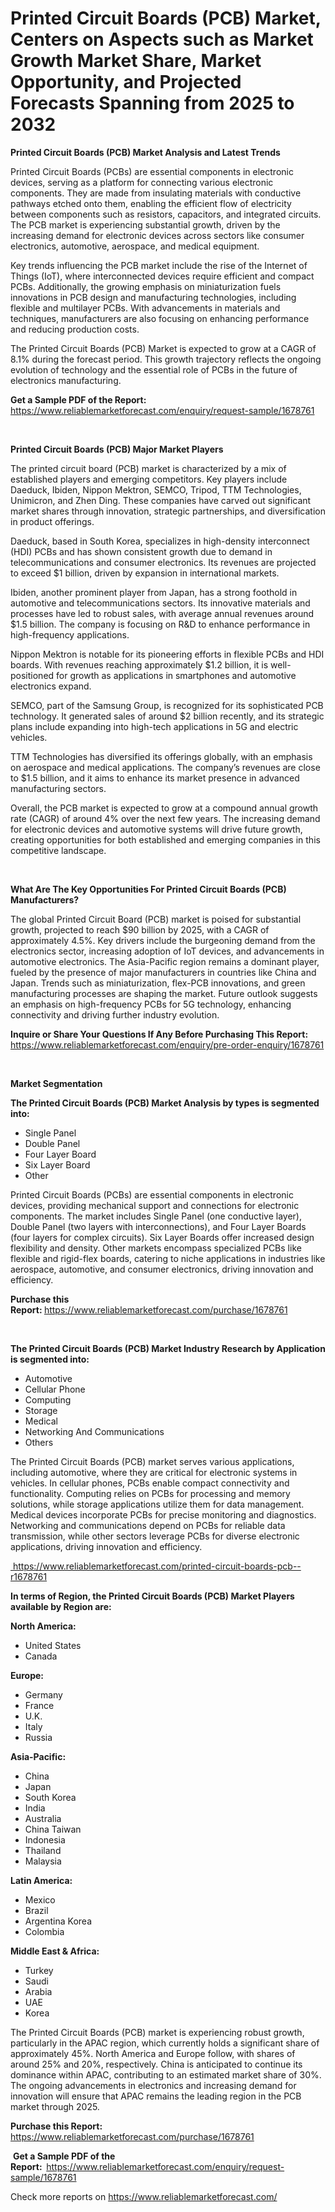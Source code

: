<p><h1>Printed Circuit Boards (PCB) Market, Centers on Aspects such as Market Growth Market Share, Market Opportunity, and Projected Forecasts Spanning from 2025 to 2032</h1></p><p><strong>Printed Circuit Boards (PCB) Market Analysis and Latest Trends</strong></p>
<p><p>Printed Circuit Boards (PCBs) are essential components in electronic devices, serving as a platform for connecting various electronic components. They are made from insulating materials with conductive pathways etched onto them, enabling the efficient flow of electricity between components such as resistors, capacitors, and integrated circuits. The PCB market is experiencing substantial growth, driven by the increasing demand for electronic devices across sectors like consumer electronics, automotive, aerospace, and medical equipment.</p><p>Key trends influencing the PCB market include the rise of the Internet of Things (IoT), where interconnected devices require efficient and compact PCBs. Additionally, the growing emphasis on miniaturization fuels innovations in PCB design and manufacturing technologies, including flexible and multilayer PCBs. With advancements in materials and techniques, manufacturers are also focusing on enhancing performance and reducing production costs.</p><p>The Printed Circuit Boards (PCB) Market is expected to grow at a CAGR of 8.1% during the forecast period. This growth trajectory reflects the ongoing evolution of technology and the essential role of PCBs in the future of electronics manufacturing.</p></p>
<p><strong>Get a Sample PDF of the Report:&nbsp;</strong> <a href="https://www.reliablemarketforecast.com/enquiry/request-sample/1678761?utm_campaign=3120&utm_medium=2&utm_source=Github&utm_content=ia&utm_term=24032025&utm_id=printed-circuit-boards-pcb">https://www.reliablemarketforecast.com/enquiry/request-sample/1678761</a></p>
<p>&nbsp;</p>
<p><strong>Printed Circuit Boards (PCB) Major Market Players</strong></p>
<p><p>The printed circuit board (PCB) market is characterized by a mix of established players and emerging competitors. Key players include Daeduck, Ibiden, Nippon Mektron, SEMCO, Tripod, TTM Technologies, Unimicron, and Zhen Ding. These companies have carved out significant market shares through innovation, strategic partnerships, and diversification in product offerings.</p><p>Daeduck, based in South Korea, specializes in high-density interconnect (HDI) PCBs and has shown consistent growth due to demand in telecommunications and consumer electronics. Its revenues are projected to exceed $1 billion, driven by expansion in international markets.</p><p>Ibiden, another prominent player from Japan, has a strong foothold in automotive and telecommunications sectors. Its innovative materials and processes have led to robust sales, with average annual revenues around $1.5 billion. The company is focusing on R&D to enhance performance in high-frequency applications.</p><p>Nippon Mektron is notable for its pioneering efforts in flexible PCBs and HDI boards. With revenues reaching approximately $1.2 billion, it is well-positioned for growth as applications in smartphones and automotive electronics expand.</p><p>SEMCO, part of the Samsung Group, is recognized for its sophisticated PCB technology. It generated sales of around $2 billion recently, and its strategic plans include expanding into high-tech applications in 5G and electric vehicles.</p><p>TTM Technologies has diversified its offerings globally, with an emphasis on aerospace and medical applications. The company’s revenues are close to $1.5 billion, and it aims to enhance its market presence in advanced manufacturing sectors.</p><p>Overall, the PCB market is expected to grow at a compound annual growth rate (CAGR) of around 4% over the next few years. The increasing demand for electronic devices and automotive systems will drive future growth, creating opportunities for both established and emerging companies in this competitive landscape.</p></p>
<p>&nbsp;</p>
<p><strong>What Are The Key Opportunities For Printed Circuit Boards (PCB) Manufacturers?</strong></p>
<p><p>The global Printed Circuit Board (PCB) market is poised for substantial growth, projected to reach $90 billion by 2025, with a CAGR of approximately 4.5%. Key drivers include the burgeoning demand from the electronics sector, increasing adoption of IoT devices, and advancements in automotive electronics. The Asia-Pacific region remains a dominant player, fueled by the presence of major manufacturers in countries like China and Japan. Trends such as miniaturization, flex-PCB innovations, and green manufacturing processes are shaping the market. Future outlook suggests an emphasis on high-frequency PCBs for 5G technology, enhancing connectivity and driving further industry evolution.</p></p>
<p><strong>Inquire or Share Your Questions If Any Before Purchasing This Report:</strong> <a href="https://www.reliablemarketforecast.com/enquiry/pre-order-enquiry/1678761?utm_campaign=3120&utm_medium=2&utm_source=Github&utm_content=ia&utm_term=24032025&utm_id=printed-circuit-boards-pcb">https://www.reliablemarketforecast.com/enquiry/pre-order-enquiry/1678761</a></p>
<p>&nbsp;</p>
<p><strong>Market Segmentation</strong></p>
<p><strong>The Printed Circuit Boards (PCB) Market Analysis by types is segmented into:</strong></p>
<p><ul><li>Single Panel</li><li>Double Panel</li><li>Four Layer Board</li><li>Six Layer Board</li><li>Other</li></ul></p>
<p><p>Printed Circuit Boards (PCBs) are essential components in electronic devices, providing mechanical support and connections for electronic components. The market includes Single Panel (one conductive layer), Double Panel (two layers with interconnections), and Four Layer Boards (four layers for complex circuits). Six Layer Boards offer increased design flexibility and density. Other markets encompass specialized PCBs like flexible and rigid-flex boards, catering to niche applications in industries like aerospace, automotive, and consumer electronics, driving innovation and efficiency.</p></p>
<p><strong>Purchase this Report:&nbsp;</strong><a href="https://www.reliablemarketforecast.com/purchase/1678761?utm_campaign=3120&utm_medium=2&utm_source=Github&utm_content=ia&utm_term=24032025&utm_id=printed-circuit-boards-pcb">https://www.reliablemarketforecast.com/purchase/1678761</a></p>
<p>&nbsp;</p>
<p><strong>The Printed Circuit Boards (PCB) Market Industry Research by Application is segmented into:</strong></p>
<p><ul><li>Automotive</li><li>Cellular Phone</li><li>Computing</li><li>Storage</li><li>Medical</li><li>Networking And Communications</li><li>Others</li></ul></p>
<p><p>The Printed Circuit Boards (PCB) market serves various applications, including automotive, where they are critical for electronic systems in vehicles. In cellular phones, PCBs enable compact connectivity and functionality. Computing relies on PCBs for processing and memory solutions, while storage applications utilize them for data management. Medical devices incorporate PCBs for precise monitoring and diagnostics. Networking and communications depend on PCBs for reliable data transmission, while other sectors leverage PCBs for diverse electronic applications, driving innovation and efficiency.</p></p>
<p><a href="https://www.reliablemarketforecast.com/printed-circuit-boards-pcb--r1678761?utm_campaign=3120&utm_medium=2&utm_source=Github&utm_content=ia&utm_term=24032025&utm_id=printed-circuit-boards-pcb">&nbsp;https://www.reliablemarketforecast.com/printed-circuit-boards-pcb--r1678761</a></p>
<p><strong>In terms of Region, the Printed Circuit Boards (PCB) Market Players available by Region are:</strong></p>
<p>
    <p> <strong> North America: </strong>
        <ul>
            <li>United States</li>
            <li>Canada</li>
        </ul>
        </p> 
    <p> <strong> Europe: </strong>
        <ul>
            <li>Germany</li>
            <li>France</li>
            <li>U.K.</li>
            <li>Italy</li>
            <li>Russia</li>
        </ul>
        </p> 
    <p> <strong> Asia-Pacific: </strong>
        <ul>
            <li>China</li>
            <li>Japan</li>
            <li>South Korea</li>
            <li>India</li>
            <li>Australia</li>
            <li>China Taiwan</li>
            <li>Indonesia</li>
            <li>Thailand</li>
            <li>Malaysia</li>
        </ul>
        </p> 
    <p> <strong> Latin America: </strong>
        <ul>
            <li>Mexico</li>
            <li>Brazil</li>
            <li>Argentina Korea</li>
            <li>Colombia</li>
        </ul>
        </p> 
    <p> <strong> Middle East & Africa: </strong>
        <ul>
            <li>Turkey</li>
            <li>Saudi</li>
            <li>Arabia</li>
            <li>UAE</li>
            <li>Korea</li>
        </ul>
    </p>
    </p>
<p><p>The Printed Circuit Boards (PCB) market is experiencing robust growth, particularly in the APAC region, which currently holds a significant share of approximately 45%. North America and Europe follow, with shares of around 25% and 20%, respectively. China is anticipated to continue its dominance within APAC, contributing to an estimated market share of 30%. The ongoing advancements in electronics and increasing demand for innovation will ensure that APAC remains the leading region in the PCB market through 2025.</p></p>
<p><strong>Purchase this Report: </strong><a href="https://www.reliablemarketforecast.com/purchase/1678761?utm_campaign=3120&utm_medium=2&utm_source=Github&utm_content=ia&utm_term=24032025&utm_id=printed-circuit-boards-pcb">https://www.reliablemarketforecast.com/purchase/1678761</a></p>
<p>&nbsp;<strong>Get a Sample PDF of the Report:&nbsp;&nbsp;</strong><a href="https://www.reliablemarketforecast.com/enquiry/request-sample/1678761?utm_campaign=3120&utm_medium=2&utm_source=Github&utm_content=ia&utm_term=24032025&utm_id=printed-circuit-boards-pcb">https://www.reliablemarketforecast.com/enquiry/request-sample/1678761</a></p>
<p><strong></strong></p>
<p>Check more reports on <a href="https://www.reliablemarketforecast.com/?utm_campaign=3120&utm_medium=2&utm_source=Github&utm_content=ia&utm_term=24032025&utm_id=printed-circuit-boards-pcb">https://www.reliablemarketforecast.com/</a></p>